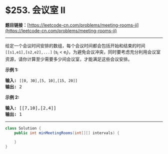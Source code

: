# $253. 会议室 II

**题目链接：**[https://leetcode-cn.com/problems/meeting-rooms-ii](https://leetcode-cn.com/problems/meeting-rooms-ii)

---

<div class="content__1Y2H">
 <div class="notranslate">
  <p>给定一个会议时间安排的数组，每个会议时间都会包括开始和结束的时间 <code>[[s1,e1],[s2,e2],...]</code> (s<sub>i</sub> &lt; e<sub>i</sub>)，为避免会议冲突，同时要考虑充分利用会议室资源，请你计算至少需要多少间会议室，才能满足这些会议安排。</p> 
  <p><strong>示例 1:</strong></p> 
  <pre class="language-text"><strong>输入:</strong> <code>[[0, 30],[5, 10],[15, 20]]</code>
<strong>输出:</strong> 2</pre> 
  <p><strong>示例 2:</strong></p> 
  <pre class="language-text"><strong>输入:</strong> [[7,10],[2,4]]
<strong>输出:</strong> 1</pre> 
 </div>
</div>

---

```java
class Solution {
    public int minMeetingRooms(int[][] intervals) {
        
    }
}
```